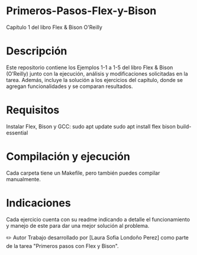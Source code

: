 # Primeros-Pasos-Flex-y-Bison
Capítulo 1 del libro Flex &amp; Bison O'Reilly

# Descripción
Este repositorio contiene los Ejemplos 1-1 a 1-5 del libro Flex & Bison (O’Reilly) junto con la ejecución, análisis y modificaciones solicitadas en la tarea.
Además, incluye la solución a los ejercicios del capítulo, donde se agregan funcionalidades y se comparan resultados.

# Requisitos
Instalar Flex, Bison y GCC:
sudo apt update
sudo apt install flex bison build-essential

# Compilación y ejecución
Cada carpeta tiene un Makefile, pero también puedes compilar manualmente.

# Indicaciones
Cada ejercicio cuenta con su readme indicando a detalle el funcionamiento y manejo de este para dar una mejor solución al problema.

✏️ Autor
Trabajo desarrollado por [Laura Sofia Londoño Perez] como parte de la tarea "Primeros pasos con Flex y Bison".

